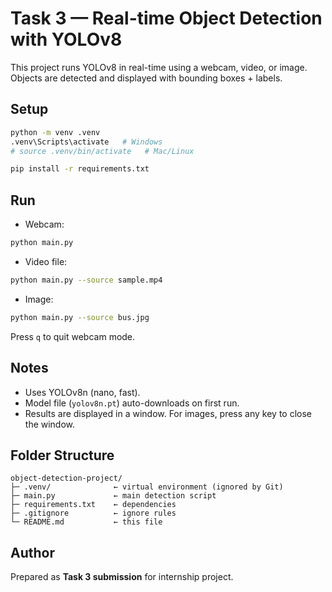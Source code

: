 # Task 3 — Real-time Object Detection with YOLOv8

This project runs YOLOv8 in real-time using a webcam, video, or image.
Objects are detected and displayed with bounding boxes + labels.

## Setup

```bash
python -m venv .venv
.venv\Scripts\activate   # Windows
# source .venv/bin/activate   # Mac/Linux

pip install -r requirements.txt
```

## Run

* Webcam:

```bash
python main.py
```

* Video file:

```bash
python main.py --source sample.mp4
```

* Image:

```bash
python main.py --source bus.jpg
```

Press `q` to quit webcam mode.

## Notes

* Uses YOLOv8n (nano, fast).
* Model file (`yolov8n.pt`) auto-downloads on first run.
* Results are displayed in a window. For images, press any key to close the window.

## Folder Structure

```
object-detection-project/
├─ .venv/              ← virtual environment (ignored by Git)
├─ main.py             ← main detection script
├─ requirements.txt    ← dependencies
├─ .gitignore          ← ignore rules
└─ README.md           ← this file
```

## Author

Prepared as **Task 3 submission** for internship project.
